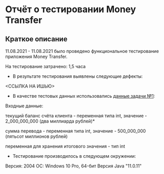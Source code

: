# Отчёт о тестировании Money Transfer
## Краткое описание
11.08.2021 - 11.08.2021 было проведено функциональное тестирование приложения Money Transfer.

На тестирование затрачено: 1,5 часа

* В результате тестирования выявлены следующие дефекты:

<ССЫЛКА НА ИШЬЮ>

* В качестве тестовых данных использовались [данные задачи №1](https://github.com/netology-code/javaqa-homeworks/tree/master/programming):

Входные данные:

 текущий баланс счёта клиента - переменная типа int, значение - 2_000_000_000 (два миллиарда рублей)*

сумма перевода - переменная типа int, значение - 500_000_000 (пятьсот миллионов рублей)

переменная для хранения итогового значения - тип int 

* Тестирование производилось в следующем окружении:

Версия: 2004 ОС: Windows 10 Pro, 64-бит
Версия Java "11.0.11"